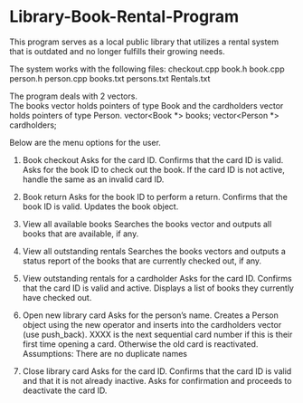 # Library-Book-Rental-Program

This program serves as a local public library that utilizes a rental system that is outdated and no longer fulfills their growing needs.

The system works with the following files:
checkout.cpp
book.h
book.cpp
person.h
person.cpp
books.txt
persons.txt
Rentals.txt

The program deals with 2 vectors.  
The books vector holds pointers of type Book and the cardholders vector holds pointers of type Person.
vector<Book *> books;
vector<Person *> cardholders;

Below are the menu options for the user.

1. Book checkout
Asks for the card ID. Confirms that the card ID is valid. Asks for the book ID to check out the book. If the card ID is not active, handle the same as an invalid card ID.

2. Book return
Asks for the book ID to perform a return. Confirms that the book ID is valid. Updates the book object.

3. View all available books
Searches the books vector and outputs all books that are available, if any.

4. View all outstanding rentals
Searches the books vectors and outputs a status report of the books that are currently checked out, if any.

5. View outstanding rentals for a cardholder
Asks for the card ID. Confirms that the card ID is valid and active. Displays a list of books they currently have checked out.

6. Open new library card
Asks for the person’s name. Creates a Person object using the new operator and inserts into the cardholders vector (use push_back). 
XXXX is the next sequential card number if this is their first time opening a card. Otherwise the old card is reactivated.
Assumptions: There are no duplicate names

7. Close library card
Asks for the card ID. Confirms that the card ID is valid and that it is not already inactive. Asks for confirmation and proceeds to deactivate the card ID.

